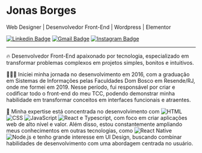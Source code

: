 # Jonas Borges 

Web Designer | Desenvolvedor Front-End | Wordpress | Elementor

[![Linkedin Badge](https://img.shields.io/badge/-Jonas%20Borges-blue?style=flat-square&logo=Linkedin&logoColor=white&link=https://www.linkedin.com/in/jonasborges93/)](https://www.linkedin.com/in/jonasborges93/)
[![Gmail Badge](https://img.shields.io/badge/-jonas.bgs93@gmail.com-c14438?style=flat-square&logo=Gmail&logoColor=white&link=mailto:jonas.bgs93@gmail.com)](mailto:jonas.bgs93@gmail.com)
[![Instagram Badge](https://img.shields.io/badge/-@jonas.borges93-purple?style=flat-square&logo=Instagram&logoColor=white&link=https://www.instagram.com/jonas.borges93/)](https://www.instagram.com/jonas.borges93/)

---
🔥 Desenvolvedor Front-End apaixonado por tecnologia, especializado em transformar problemas complexos em projetos simples, bonitos e intuitivos. 

👨🏽‍💻 Iniciei minha jornada no desenvolvimento em 2016, com a graduação em Sistemas de Informações pelas Faculdades Dom Bosco em Resende/RJ, onde me formei em 2019. Nesse período, fui responsável por criar e codificar todo o front-end do meu TCC, podendo demonstrar minha habilidade em transformar conceitos em interfaces funcionais e atraentes.

🚀 Minha expertise está concentrada no desenvolvimento com ![HTML](https://img.shields.io/badge/-HTML-05122A?style=flat&logo=HTML5) ![CSS](https://img.shields.io/badge/-CSS-05122A?style=flat&logo=CSS3&logoColor=1572B6) ![JavaScript](https://img.shields.io/badge/-JavaScript-05122A?style=flat&logo=javascript) ![React](https://img.shields.io/badge/-React-05122A?style=flat&logo=react) e Typescript, com foco em criar aplicações web de alto nível e valor. Além disso, estou constantemente ampliando meus conhecimentos em outras tecnologias, como ![React Native](https://img.shields.io/badge/-React%20Native-05122A?style=flat&logo=react) ![Node.js](https://img.shields.io/badge/-Node.js-05122A?style=flat&logo=node.js) e tenho grande interesse em UI Design, buscando combinar habilidades de desenvolvimento com uma abordagem centrada no usuário.

